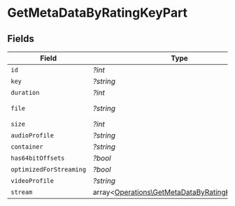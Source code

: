 # GetMetaDataByRatingKeyPart


## Fields

| Field                                                                                                     | Type                                                                                                      | Required                                                                                                  | Description                                                                                               | Example                                                                                                   |
| --------------------------------------------------------------------------------------------------------- | --------------------------------------------------------------------------------------------------------- | --------------------------------------------------------------------------------------------------------- | --------------------------------------------------------------------------------------------------------- | --------------------------------------------------------------------------------------------------------- |
| `id`                                                                                                      | *?int*                                                                                                    | :heavy_minus_sign:                                                                                        | N/A                                                                                                       | 15                                                                                                        |
| `key`                                                                                                     | *?string*                                                                                                 | :heavy_minus_sign:                                                                                        | N/A                                                                                                       | /library/parts/15/1705637151/file.mp4                                                                     |
| `duration`                                                                                                | *?int*                                                                                                    | :heavy_minus_sign:                                                                                        | N/A                                                                                                       | 141417                                                                                                    |
| `file`                                                                                                    | *?string*                                                                                                 | :heavy_minus_sign:                                                                                        | N/A                                                                                                       | /movies/Serenity (2005)/Serenity (2005).mp4                                                               |
| `size`                                                                                                    | *?int*                                                                                                    | :heavy_minus_sign:                                                                                        | N/A                                                                                                       | 40271948                                                                                                  |
| `audioProfile`                                                                                            | *?string*                                                                                                 | :heavy_minus_sign:                                                                                        | N/A                                                                                                       | lc                                                                                                        |
| `container`                                                                                               | *?string*                                                                                                 | :heavy_minus_sign:                                                                                        | N/A                                                                                                       | mp4                                                                                                       |
| `has64bitOffsets`                                                                                         | *?bool*                                                                                                   | :heavy_minus_sign:                                                                                        | N/A                                                                                                       | false                                                                                                     |
| `optimizedForStreaming`                                                                                   | *?bool*                                                                                                   | :heavy_minus_sign:                                                                                        | N/A                                                                                                       | false                                                                                                     |
| `videoProfile`                                                                                            | *?string*                                                                                                 | :heavy_minus_sign:                                                                                        | N/A                                                                                                       | high                                                                                                      |
| `stream`                                                                                                  | array<[Operations\GetMetaDataByRatingKeyStream](../../Models/Operations/GetMetaDataByRatingKeyStream.md)> | :heavy_minus_sign:                                                                                        | N/A                                                                                                       |                                                                                                           |